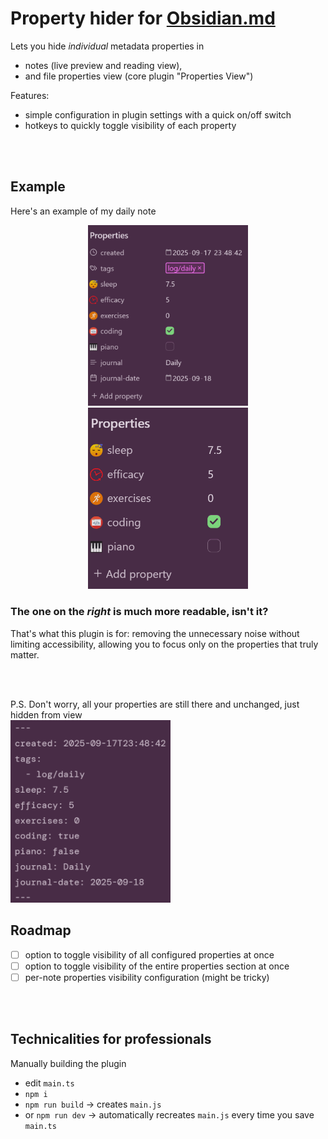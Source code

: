 # Property hider for [Obsidian.md](https://obsidian.md)
Lets you hide *individual* metadata properties in
- notes (live preview and reading view),
- and file properties view (core plugin "Properties View")

Features:
- simple configuration in plugin settings with a quick on/off switch
- hotkeys to quickly toggle visibility of each property

<br><br>

## Example
Here's an example of my daily note
<div align="center">
    <img src="assets/preview_before.png" width="256" />
    <img src="assets/preview_after.png" width="256" />
</div>

### The one on the _right_ is much more readable, isn't it?
That's what this plugin is for: removing the unnecessary noise without limiting accessibility, allowing you to focus only on the properties that truly matter.

<br><br>

P.S. Don't worry, all your properties are still there and unchanged, just hidden from view  
<img src="assets/preview_source.png" width="256" />


## Roadmap
- [ ] option to toggle visibility of all configured properties at once
- [ ] option to toggle visibility of the entire properties section at once
- [ ] per-note properties visibility configuration (might be tricky)

<br><br>

## Technicalities for professionals
Manually building the plugin
- edit `main.ts`
- `npm i`
- `npm run build` -> creates `main.js`
- or `npm run dev` -> automatically recreates `main.js` every time you save `main.ts`
